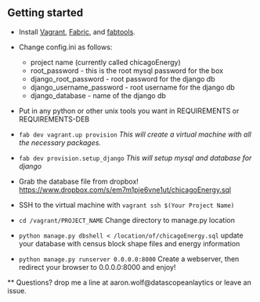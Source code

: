Getting started
---------------

* Install [Vagrant](http://vagrantup.com),
  [Fabric](http://fabric.readthedocs.org/en/latest/installation.html),
  and [fabtools](http://fabtools.readthedocs.org/en/latest/).

* Change config.ini as follows:
  * project name (currently called chicagoEnergy)
  * root_password - this is the root mysql password for the box
  * django\_root\_password - root password for the django db
  * django\_username\_password - root username for the django db
  * django_database - name of the django db


* Put in any python or other unix tools you want in REQUIREMENTS or REQUIREMENTS-DEB

* ```fab dev vagrant.up provision``` _This will create a virtual machine with all the necessary packages._

* ```fab dev provision.setup_django``` _This will setup mysql and database for django_

* Grab the database file from dropbox! https://www.dropbox.com/s/em7m1pje6vne1ut/chicagoEnergy.sql

* SSH to the virtual machine with `vagrant ssh $(Your Project Name)`

* ```cd /vagrant/PROJECT_NAME``` Change directory to manage.py location

* ```python manage.py dbshell < /location/of/chicagoEnergy.sql``` update your database with census block shape files and energy information

* ```python manage.py runserver 0.0.0.0:8000``` Create a webserver, then redirect your browser to 0.0.0.0:8000 and enjoy!

** Questions? drop me a line at aaron.wolf@datascopeanlaytics or leave an issue.
